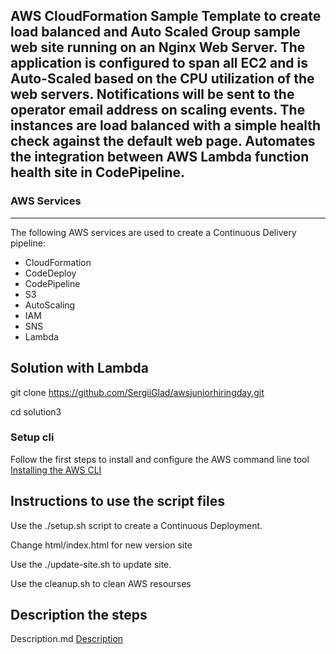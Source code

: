 ## AWS CloudFormation Sample Template to create load balanced and Auto Scaled Group sample web site running on an Nginx Web Server. The application is configured to span all EC2  and is Auto-Scaled based on the CPU utilization of the web servers. Notifications will be sent to the operator email address on scaling events. The instances are load balanced with a simple health check against the default web page. Automates the integration between AWS Lambda function health site in CodePipeline.

### AWS Services
---
The following AWS services are used to create a Continuous Delivery pipeline:

  * CloudFormation
  * CodeDeploy
  * CodePipeline
  * S3
  * AutoScaling
  * IAM
  * SNS
  * Lambda

## Solution with Lambda

git clone https://github.com/SergiiGlad/awsjuniorhiringday.git

cd solution3



### Setup cli

Follow the first steps to install and configure the AWS command line tool [Installing the AWS CLI](https://docs.aws.amazon.com/cli/latest/userguide/cli-chap-install.html)



## Instructions to use the script files

  Use the ./setup.sh script to create a Continuous Deployment.


  Change html/index.html for new version site


  Use the ./update-site.sh to update site.


  Use the cleanup.sh to clean AWS resourses
  
## Description the steps

Description.md [Description](Description.md "Description.md")
